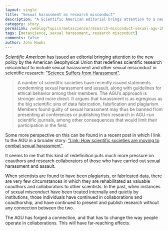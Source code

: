 ```yaml
---
layout: single
title: "Sexual harassment as research misconduct"
description: "A Scientific American editorial brings attention to a new decision by the American Geophysical Union to redefine research misconduct to include sexual harassment."
category: story
permalink: /weblog/topics/metascience/research-misconduct-sexual-agu-2018.html
tags: [metascience, sexual harassment, research misconduct]
comments: false
author: John Hawks
---
```


<em>Scientific American</em> has issued an editorial bringing attention to the new policy by the American Geophysical Union that redefines scientific research misconduct to include sexual harassment and other sexual misconduct in scientific research: <a href="https://www.scientificamerican.com/article/science-suffers-from-harassment/">"Science Suffers from Harassment"</a>.

<blockquote>A number of scientific societies have recently issued statements condemning sexual harassment and assault, along with guidelines for ethical behavior among their members. The AGU’s approach is stronger and more direct. It argues that harassment is as egregious as the big scientific sins of data fabrication, falsification and plagiarism. Members found guilty of sexual harassment may thus be banned from presenting at conferences or publishing their research in AGU-run scientific journals, among other consequences that would limit their participation in the field. </blockquote>

Some more perspective on this can be found in a recent post in which I link to the AGU in a broader story: <a href="http://johnhawks.net/weblog/topics/metascience/sexual-harassment/russell-harassment-sciam-2017.html">"Link: How scientific societies are moving to combat sexual harassment"</a>.

It seems to me that this kind of redefinition puts much more pressure on coauthors and research collaborators of those who have carried out sexual harassment and assault.

When scientists are found to have been plagiarists, or fabricated data, there are very few circumstances in which they are rehabilitated as valuable coauthors and collaborators to other scientists. In the past, when instances of sexual misconduct have been treated internally and quietly by institutions, those individuals have continued in collaborations and coauthorship, and have continued to present and publish research without any connection between the two.

The AGU has forged a connection, and that has to change the way people operate in collaborations. This will have far-reaching effects.


